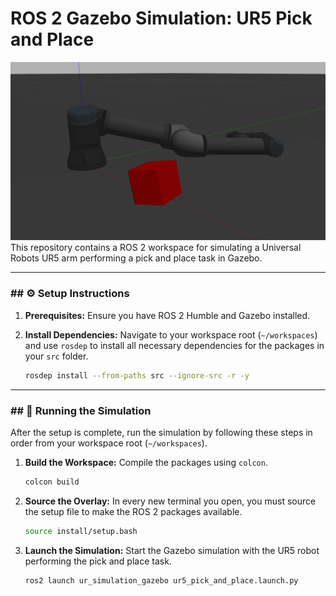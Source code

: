 # ROS 2 Gazebo Simulation: UR5 Pick and Place

![Gazebo Simulation with UR5 Arm](screenshot1.png)
This repository contains a ROS 2 workspace for simulating a Universal Robots UR5 arm performing a pick and place task in Gazebo.

---

### ## ⚙️ Setup Instructions

1.  **Prerequisites:** Ensure you have ROS 2 Humble and Gazebo installed.

2.  **Install Dependencies:** Navigate to your workspace root (`~/workspaces`) and use `rosdep` to install all necessary dependencies for the packages in your `src` folder.
    ```bash
    rosdep install --from-paths src --ignore-src -r -y
    ```

---

### ## 🚀 Running the Simulation

After the setup is complete, run the simulation by following these steps in order from your workspace root (`~/workspaces`).

1.  **Build the Workspace:** Compile the packages using `colcon`.
    ```bash
    colcon build
    ```

2.  **Source the Overlay:** In every new terminal you open, you must source the setup file to make the ROS 2 packages available.
    ```bash
    source install/setup.bash
    ```

3.  **Launch the Simulation:** Start the Gazebo simulation with the UR5 robot performing the pick and place task.
    ```bash
    ros2 launch ur_simulation_gazebo ur5_pick_and_place.launch.py
    ```